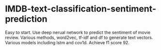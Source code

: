 # IMDB-text-classification-sentiment-prediction
Easy to start. Use deep nerual network to predict the sentiment of movie review. Various methods, word2vec, tf-idf and df to generate text vectors. Various models including lstm and cov1d. Achieve f1 score 92.

